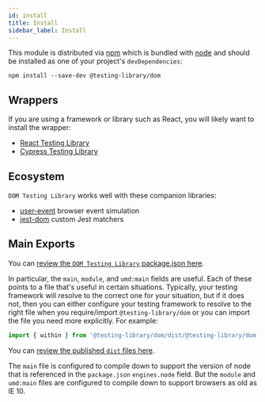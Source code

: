 ```yaml
---
id: install
title: Install
sidebar_label: Install
---
```


This module is distributed via [npm][npm] which is bundled with [node][node] and
should be installed as one of your project's `devDependencies`:

```
npm install --save-dev @testing-library/dom
```

## Wrappers

If you are using a framework or library such as React, you will likely want to
install the wrapper:

- [React Testing Library](react-testing-library/intro.md)
- [Cypress Testing Library](cypress-testing-library/intro.md)

## Ecosystem

`DOM Testing Library` works well with these companion libraries:

- [user-event](ecosystem-user-event.md) browser event simulation
- [jest-dom](ecosystem-jest-dom.md) custom Jest matchers

## Main Exports

You can
[review the `DOM Testing Library` package.json here](https://unpkg.com/@testing-library/dom/package.json).

In particular, the `main`, `module`, and `umd:main` fields are useful. Each of
these points to a file that's useful in certain situations. Typically, your
testing framework will resolve to the correct one for your situation, but if it
does not, then you can either configure your testing framework to resolve to the
right file when you require/import `@testing-library/dom` or you can import the
file you need more explicitly. For example:

```js
import { within } from '@testing-library/dom/dist/@testing-library/dom.umd.js'
```

You can
[review the published `dist` files here](https://unpkg.com/@testing-library/dom/dist/).

The `main` file is configured to compile down to support the version of node
that is referenced in the `package.json` `engines.node` field. But the `module`
and `umd:main` files are configured to compile down to support browsers as old
as IE 10.

<!--
Links
-->

[npm]: https://www.npmjs.com/
[node]: https://nodejs.org
